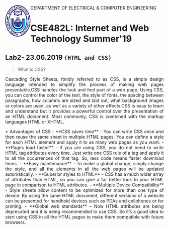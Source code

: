 <!DOCTYPE html>
<html>
  
<img align="left" width="80" height="100" src="https://github.com/NeloyNSU/CSE482_Summer-19_Section7/blob/master/image/nsulogo.png">
DEPARTMENT OF ELECTRICAL & COMPUTER ENGINEERING

# CSE482L: Internet and Web Technology Summer'19
## Lab2- 23.06.2019 `(HTML and CSS)`

> What is CSS?
<p align="justify">
Cascading Style Sheets, fondly referred to as CSS, is a simple design language intended to simplify the process of making web pages presentable.CSS handles the look and feel part of a web page. Using CSS, you can control the color of the text, the style of fonts, the spacing between paragraphs, how columns are sized and laid out, what background images or colors are used, as well as a variety of other effects.CSS is easy to learn and understand but it provides a powerful control over the presentation of an HTML document. Most commonly, CSS is combined with the markup languages HTML or XHTML.
 
 </p>

<p align="justify">
> Advantages of CSS
- **CSS saves time** - You can write CSS once and then reuse the same sheet in multiple HTML pages. You can define a style for each HTML element and apply it to as many web pages as you want.
- **Pages load faster** - If you are using CSS, you do not need to write HTML tag attributes every time. Just write one CSS rule of a tag and apply it to all the occurrences of that tag. So, less code means faster download times.
- **Easy maintenance** - To make a global change, simply change the style, and all the elements in all the web pages will be updated automatically.
- **Superior styles to HTML** - CSS has a much wider array of attributes than HTML, so you can give a far better look to your HTML page in comparison to HTML attributes.
- **Multiple Device Compatibility** - Style sheets allow content to be optimized for more than one type of device. By using the same HTML document, different versions of a website can be presented for handheld devices such as PDAs and cellphones or for printing.
- **Global web standards** – Now HTML attributes are being deprecated and it is being recommended to use CSS. So it’s a good idea to start using CSS in all the HTML pages to make them compatible with future browsers.

</p>
</body>
</html>
